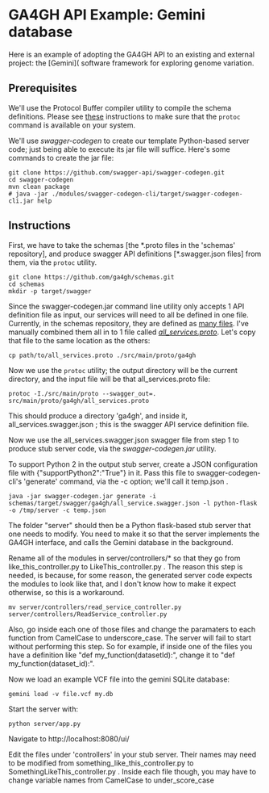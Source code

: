 # GA4GH API Example: Gemini database

Here is an example of adopting the GA4GH API to an existing and external project: the [Gemini]( software framework for exploring genome variation.

## Prerequisites

We'll use the Protocol Buffer compiler utility to compile the schema definitions.  Please see [these](https://github.com/ga4gh/schemas/blob/master/doc/source/appendix/swagger.rst#installing-prerequisites) instructions to make sure that the `protoc` command is available on your system.

We'll use *swagger-codegen* to create our template Python-based server code; just being able to execute its jar file will suffice.  Here's some commands to create the jar file:

```
git clone https://github.com/swagger-api/swagger-codegen.git
cd swagger-codegen
mvn clean package
# java -jar ./modules/swagger-codegen-cli/target/swagger-codegen-cli.jar help
```

## Instructions

First, we have to take the schemas [the \*.proto files in the 'schemas' repository], and produce swagger API definitions [\*.swagger.json files] from them, via the `protoc` utility.

```
git clone https://github.com/ga4gh/schemas.git
cd schemas
mkdir -p target/swagger
```

Since the swagger-codegen.jar command line utility only accepts 1 API definition file as input, our services will need to all be defined in one file.  Currently, in the schemas repository, they are defined as [many files](https://github.com/ga4gh/schemas/tree/master/src/main/proto/ga4gh).  I've manually combined them all in to 1 file called [*all_services.proto*](https://github.com/BD2KGenomics/ga4gh-gemini/blob/master/all_service.proto).  Let's copy that file to the same location as the others:

```
cp path/to/all_services.proto ./src/main/proto/ga4gh
```

Now we use the `protoc` utility; the output directory will be the current directory, and the input file will be that all_services.proto file:

```
protoc -I./src/main/proto --swagger_out=. src/main/proto/ga4gh/all_services.proto
```

This should produce a directory 'ga4gh', and inside it, all_services.swagger.json ; this is the swagger API service definition file.


Now we use the all_services.swagger.json swagger file from step 1 to produce stub server code, via the _swagger-codegen.jar_ utility.

To support Python 2 in the output stub server, create a JSON configuration file with {"supportPython2":"True"} in it.  Pass this file to swagger-codegen-cli's 'generate' command, via the -c option; we'll call it temp.json .

```
java -jar swagger-codegen.jar generate -i schemas/target/swagger/ga4gh/all_service.swagger.json -l python-flask -o /tmp/server -c temp.json
```

The folder "server" should then be a Python flask-based stub server that one needs to modify.  You need to make it so that the server implements the GA4GH interface, and calls the Gemini database in the background.

Rename all of the modules in server/controllers/* so that they go from like_this_controller.py to LikeThis_controller.py .  The reason this step is needed, is because, for some reason, the generated server code expects the modules to look like that, and I don't know how to make it expect otherwise, so this is a workaround.

```
mv server/controllers/read_service_controller.py server/controllers/ReadService_controller.py
```

Also, go inside each one of those files and change the paramaters to each function from CamelCase to underscore_case.  The server will fail to start without performing this step.  So for example, if inside one of the files you have a definition like "def my_function(datasetId):", change it to "def my_function(dataset_id):".

Now we load an example VCF file into the gemini SQLite database:

```
gemini load -v file.vcf my.db
```

Start the server with:

```
python server/app.py
```

Navigate to http://localhost:8080/ui/

Edit the files under 'controllers' in your stub server.  Their names may need to be modified from something_like_this_controller.py to SomethingLikeThis_controller.py .  Inside each file though, you may have to change variable names from CamelCase to under_score_case
